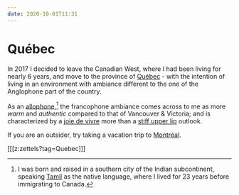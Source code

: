 ```yaml
---
date: 2020-10-01T11:31
---
```


# Québec

In 2017 I decided to leave the Canadian West, where I had been living for nearly 6 years, and move to the province of [Québec] - with the intention of living in an environment with ambiance different to the one of the Anglophone part of the country.

As an [allophone],[^india] the francophone ambiance comes across to me as more *warm* and *authentic* compared to that of Vancouver & Victoria; and is characterized by a [joie de vivre] more than a [stiff upper lip] outlook.

If you are an outsider, try taking a vacation trip to [Montréal]. 

[[[z:zettels?tag=Quebec]]]

[^india]: I was born and raised in a southern city of the Indian subcontinent, speaking [Tamil] as the native language, where I lived for 23 years before immigrating to Canada.

[Québec]: https://en.wikipedia.org/wiki/Quebec
[allophone]: https://en.wikipedia.org/wiki/Allophone_(Canada)
[stiff upper lip]: https://en.wikipedia.org/wiki/Stiff_upper_lip
[joie de vivre]: https://en.wikipedia.org/wiki/Joie_de_vivre
[Tamil]: https://en.wikipedia.org/wiki/Tamils
[Montréal]: https://en.wikipedia.org/wiki/Montreal